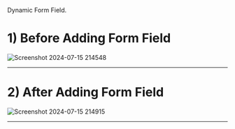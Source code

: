Dynamic Form Field.

<h1> 1) Before Adding Form Field </h1>

![Screenshot 2024-07-15 214548](https://github.com/user-attachments/assets/137c4631-cc88-4c44-a66e-5141b0635288)

<hr>

<h1> 2) After Adding Form Field </h1>

![Screenshot 2024-07-15 214915](https://github.com/user-attachments/assets/b37cb1c6-7b89-46f4-bcae-3b405722b9c5)

<hr>


